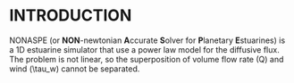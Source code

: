 # INTRODUCTION
NONASPE (or **NON**-newtonian **A**ccurate **S**olver for **P**lanetary **E**stuarines) is a 1D estuarine simulator that use a power law model for the diffusive flux. The problem is not linear, so the superposition of volume flow rate (Q) and wind (\tau_w) cannot be separated.
